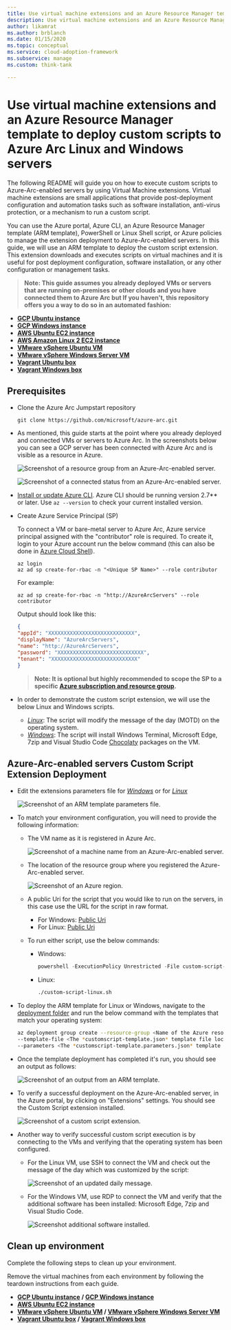 ```yaml
---
title: Use virtual machine extensions and an Azure Resource Manager template to deploy custom scripts to Azure Arc Linux and Windows servers
description: Use virtual machine extensions and an Azure Resource Manager template to deploy custom scripts to Azure Arc Linux and Windows servers.
author: likamrat
ms.author: brblanch
ms.date: 01/15/2020
ms.topic: conceptual
ms.service: cloud-adoption-framework
ms.subservice: manage
ms.custom: think-tank

---
```


# Use virtual machine extensions and an Azure Resource Manager template to deploy custom scripts to Azure Arc Linux and Windows servers

The following README will guide you on how to execute custom scripts to Azure-Arc-enabled servers by using Virtual Machine extensions. Virtual machine extensions are small applications that provide post-deployment configuration and automation tasks such as software installation, anti-virus protection, or a mechanism to run a custom script.

You can use the Azure portal, Azure CLI, an Azure Resource Manager template (ARM template), PowerShell or Linux Shell script, or Azure policies to manage the extension deployment to Azure-Arc-enabled servers. In this guide, we will use an ARM template to deploy the custom script extension. This extension downloads and executes scripts on virtual machines and it is useful for post deployment configuration, software installation, or any other configuration or management tasks.

> **Note: This guide assumes you already deployed VMs or servers that are running on-premises or other clouds and you have connected them to Azure Arc but If you haven't, this repository offers you a way to do so in an automated fashion:**

* **[GCP Ubuntu instance](./gcp-terraform-ubuntu/)**
* **[GCP Windows instance](./gcp-terraform-windows/)**
* **[AWS Ubuntu EC2 instance](./aws-terraform-ubuntu/)**
* **[AWS Amazon Linux 2 EC2 instance](./aws-terraform-al2/)**
* **[VMware vSphere Ubuntu VM](./vmware-terraform-ubuntu/)**
* **[VMware vSphere Windows Server VM](./vmware-terraform-winsrv/)**
* **[Vagrant Ubuntu box](./local-vagrant-ubuntu/)**
* **[Vagrant Windows box](./local-vagrant-windows/)**

## Prerequisites

* Clone the Azure Arc Jumpstart repository

    ```console
    git clone https://github.com/microsoft/azure-arc.git
    ```

* As mentioned, this guide starts at the point where you already deployed and connected VMs or servers to Azure Arc. In the screenshots below you can see a GCP server has been connected with Azure Arc and is visible as a resource in Azure.

    ![Screenshot of a resource group from an Azure-Arc-enabled server.](./img/arc-vm-extension-custom-script/resource-group.png)

    ![Screenshot of a connected status from an Azure-Arc-enabled server.](./img/arc-vm-extension-custom-script/connected-status.png)

* [Install or update Azure CLI](https://docs.microsoft.com/cli/azure/install-azure-cli?view=azure-cli-latest). Azure CLI should be running version 2.7** or later. Use ```az --version``` to check your current installed version.

* Create Azure Service Principal (SP)

    To connect a VM or bare-metal server to Azure Arc, Azure service principal assigned with the "contributor" role is required. To create it, login to your Azure account run the below command (this can also be done in [Azure Cloud Shell](https://shell.azure.com/)).

    ```console
    az login
    az ad sp create-for-rbac -n "<Unique SP Name>" --role contributor
    ```

    For example:

    ```console
    az ad sp create-for-rbac -n "http://AzureArcServers" --role contributor
    ```

    Output should look like this:

    ```json
    {
    "appId": "XXXXXXXXXXXXXXXXXXXXXXXXXXXX",
    "displayName": "AzureArcServers",
    "name": "http://AzureArcServers",
    "password": "XXXXXXXXXXXXXXXXXXXXXXXXXXXX",
    "tenant": "XXXXXXXXXXXXXXXXXXXXXXXXXXXX"
    }
    ```

    > **Note: It is optional but highly recommended to scope the SP to a specific [Azure subscription and resource group](https://docs.microsoft.com/cli/azure/ad/sp?view=azure-cli-latest).**

* In order to demonstrate the custom script extension, we will use the below Linux and Windows scripts.
  * [*Linux*](https://github.com/microsoft/azure-arc/blob/main/azure-arc-servers-jumpstart/scripts/custom-script-linux.sh): The script will modify the message of the day (MOTD) on the operating system.
  * [*Windows*](https://github.com/microsoft/azure-arc/blob/main/azure-arc-servers-jumpstart/scripts/custom-script-windows.ps1): The script will install Windows Terminal, Microsoft Edge, 7zip and Visual Studio Code [Chocolaty](https://chocolatey.org/) packages on the VM.

## Azure-Arc-enabled servers Custom Script Extension Deployment

* Edit the extensions parameters file for [*Windows*](https://github.com/microsoft/azure-arc/blob/main/azure-arc-servers-jumpstart/extensions/arm/customscript-templatewindows.parameters.json) or for [*Linux*](https://github.com/microsoft/azure-arc/blob/main/azure-arc-servers-jumpstart/extensions/arm/customscript-templatelinux.parameters.json)

   ![Screenshot of an ARM template parameters file.](./img/arc-vm-extension-custom-script/parameters-file.png)

* To match your environment configuration, you will need to provide the following information:

  * The VM name as it is registered in Azure Arc.

    ![Screenshot of a machine name from an Azure-Arc-enabled server.](./img/arc-vm-extension-custom-script/machine-name.png)

  * The location of the resource group where you registered the Azure-Arc-enabled server.

    ![Screenshot of an Azure region.](./img/arc-vm-extension-custom-script/azure-region.png)

  * A public Uri for the script that you would like to run on the servers, in this case use the URL for the script in raw format.
    * For Windows: [Public Uri](https://raw.githubusercontent.com/microsoft/azure-arc/main/azure-arc-servers-jumpstart/scripts/custom-script-windows.ps1)
    * For Linux: [Public Uri](https://raw.githubusercontent.com/microsoft/azure-arc/main/azure-arc-servers-jumpstart/scripts/custom-script-linux.sh)

  * To run either script, use the below commands:

    * Windows:

         ```powershell
         powershell -ExecutionPolicy Unrestricted -File custom-script-windows.ps1
         ```

    * Linux:

         ```bash
         ./custom-script-linux.sh
         ```

* To deploy the ARM template for Linux or Windows, navigate to the [deployment folder](https://github.com/microsoft/azure-arc/tree/main/azure-arc-servers-jumpstart/extensions/arm) and run the below command with the templates that match your operating system:

    ```bash
    az deployment group create --resource-group <Name of the Azure resource group> \
    --template-file <The *customscript-template.json* template file location for Linux or Windows> \
    --parameters <The *customscript-template.parameters.json* template file location>
    ```

* Once the template deployment has completed it's run, you should see an output as follows:

    ![Screenshot of an output from an ARM template.](./img/arc-vm-extension-custom-script/output.png)

* To verify a successful deployment on the Azure-Arc-enabled server, in the Azure portal, by clicking on "Extensions" settings. You should see the Custom Script extension installed.

    ![Screenshot of a custom script extension.](./img/arc-vm-extension-custom-script/custom-script-extension.png)

* Another way to verify successful custom script execution is by connecting to the VMs and verifying that the operating system has been configured.

  * For the Linux VM, use SSH to connect the VM and check out the message of the day which was customized by the script:

    ![Screenshot of an updated daily message.](./img/arc-vm-extension-custom-script/daily-message.png)

  * For the Windows VM, use RDP to connect the VM and verify that the additional software has been installed: Microsoft Edge, 7zip and Visual Studio Code.

    ![Screenshot additional software installed.](./img/arc-vm-extension-custom-script/additional-software.png)

## Clean up environment

Complete the following steps to clean up your environment.

Remove the virtual machines from each environment by following the teardown instructions from each guide.

* **[GCP Ubuntu instance](./gcp-terraform-ubuntu/) / [GCP Windows instance](./gcp-terraform-windows/)**
* **[AWS Ubuntu EC2 instance](./aws-terraform-ubuntu/)**
* **[VMware vSphere Ubuntu VM](./vmware-terraform-ubuntu/) / [VMware vSphere Windows Server VM](./vmware-terraform-winsrv/)**
* **[Vagrant Ubuntu box](./local-vagrant-ubuntu/) / [Vagrant Windows box](./local-vagrant-windows/)**
